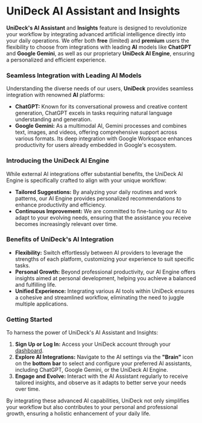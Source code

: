 # UniDeck AI Assistant and Insights

**UniDeck's AI Assistant** and **Insights** feature is designed to revolutionize your workflow by integrating advanced artificial intelligence directly into your daily operations. We offer both **free** (limited) and **premium** users the flexibility to choose from integrations with leading **AI** models like **ChatGPT** and **Google Gemini**, as well as our proprietary **UniDeck AI Engine**, ensuring a personalized and efficient experience.

### **Seamless Integration with Leading AI Models**

Understanding the diverse needs of our users, **UniDeck** provides seamless integration with renowned **AI** platforms:

* **ChatGPT:** Known for its conversational prowess and creative content generation, ChatGPT excels in tasks requiring natural language understanding and generation.
* **Google Gemini:** As a multimodal AI, Gemini processes and combines text, images, and videos, offering comprehensive support across various formats. Its deep integration with Google Workspace enhances productivity for users already embedded in Google's ecosystem.

### **Introducing the UniDeck AI Engine**

While external AI integrations offer substantial benefits, the UniDeck AI Engine is specifically crafted to align with your unique workflow:

* **Tailored Suggestions:** By analyzing your daily routines and work patterns, our AI Engine provides personalized recommendations to enhance productivity and efficiency.
* **Continuous Improvement:** We are committed to fine-tuning our AI to adapt to your evolving needs, ensuring that the assistance you receive becomes increasingly relevant over time.

### **Benefits of UniDeck's AI Integration**

* **Flexibility:** Switch effortlessly between AI providers to leverage the strengths of each platform, customizing your experience to suit specific tasks.
* **Personal Growth:** Beyond professional productivity, our AI Engine offers insights aimed at personal development, helping you achieve a balanced and fulfilling life.
* **Unified Experience:** Integrating various AI tools within UniDeck ensures a cohesive and streamlined workflow, eliminating the need to juggle multiple applications.

### **Getting Started**

To harness the power of UniDeck's AI Assistant and Insights:

1. **Sign Up or Log In:** Access your UniDeck account through your [dashboard](https://dash.unideck.app/).
2. **Explore AI Integrations:** Navigate to the AI settings via the **"Brain"** icon on the **bottom** **bar** to select and configure your preferred AI assistants, including ChatGPT, Google Gemini, or the UniDeck AI Engine.
3. **Engage and Evolve:** Interact with the AI Assistant regularly to receive tailored insights, and observe as it adapts to better serve your needs over time.

By integrating these advanced AI capabilities, UniDeck not only simplifies your workflow but also contributes to your personal and professional growth, ensuring a holistic enhancement of your daily life.

